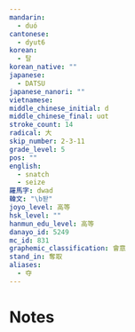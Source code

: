 ```yaml
---
mandarin:
  - duó
cantonese:
  - dyut6
korean:
  - 탈
korean_native: ""
japanese:
  - DATSU
japanese_nanori: ""
vietnamese:
middle_chinese_initial: d
middle_chinese_final: uɑt
stroke_count: 14
radical: 大
skip_number: 2-3-11
grade_level: 5
pos: ""
english:
  - snatch
  - seize
羅馬字: dwad
韓文: "\b돧"
joyo_level: 高等
hsk_level: ""
hanmun_edu_level: 高等
danayo_id: 5249
mc_id: 831
graphemic_classification: 會意
stand_in: 奪取
aliases:
  - 夺
---
```


# Notes
